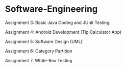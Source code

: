 # Software-Engineering



Assignment 3: Basic Java Coding and JUnit Testing

Assignment 4: Android Development (Tip Calculator App)

Assignment 5: Software Design (UML)

Assignment 6: Category Partition

Assignment 7: White-Box Testing
